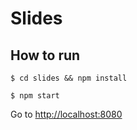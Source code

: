 # Slides
## How to run
```
$ cd slides && npm install
```
```
$ npm start
```

Go to [http://localhost:8080](http://localhost:8080)
